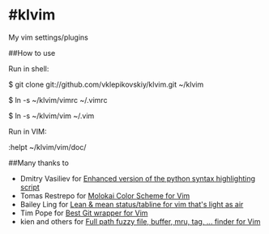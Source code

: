 #klvim
=====

My vim settings/plugins

##How to use

Run in shell:

$ git clone git://github.com/vklepikovskiy/klvim.git ~/klvim

$ ln -s ~/klvim/vimrc ~/.vimrc

$ ln -s ~/klvim/vim ~/.vim

Run in VIM:

:helpt ~/klvim/vim/doc/

##Many thanks to

- Dmitry Vasiliev for [Enhanced version of the python syntax highlighting script](http://www.vim.org/scripts/script.php?script_id=790)
- Tomas Restrepo for [Molokai Color Scheme for Vim](https://github.com/tomasr/molokai)
- Bailey Ling for [Lean & mean status/tabline for vim that's light as air](https://github.com/bling/vim-airline)
- Tim Pope for [Best Git wrapper for Vim](https://github.com/tpope/vim-fugitive)
- kien and others for [Full path fuzzy file, buffer, mru, tag, ... finder for Vim](https://github.com/ctrlpvim/ctrlp.vim)
